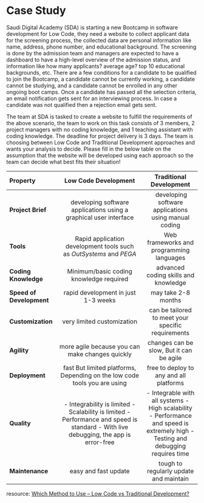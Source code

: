 # Case Study
Saudi Digital Academy (SDA) is starting a new Bootcamp in software development for Low Code, they need a website to collect applicant data for the screening process, the collected data are personal information like name, address, phone number, and educational background. The screening is done by the admission team and managers are expected to have a dashboard to have a high-level overview of the admission status, and information like how many applicants? average age? top 10 educational backgrounds, etc. There are a few conditions for a candidate to be qualified to join the Bootcamp, a candidate cannot be currently working, a candidate cannot be studying, and a candidate cannot be enrolled in any other ongoing boot camps. Once a candidate has passed all the selection criteria, an email notification gets sent for an interviewing process. In case a candidate was not qualified then a rejection email gets sent. 



The team at SDA is tasked to create a website to fulfill the requirements of the above scenario, the team to work on this task consists of 3 members, 2 project managers with no coding knowledge, and 1 teaching assistant with coding knowledge. The deadline for project delivery is 3 days. The team is choosing between Low Code and Traditional Development approaches and wants your analysis to decide. Please fill in the below table on the assumption that the website will be developed using each approach so the team can decide what best fits their situation!

|Property|Low Code Development|Traditional Development|
|:---| :---: | :---: |
|**Project Brief**|developing software applications using a graphical user interface| developing software applications using manual coding|
|**Tools**|Rapid application development tools such as *OutSystems* and *PEGA*|Web frameworks and programming languages|
|**Coding Knowledge**|Minimum/basic coding knowledge required|advanced coding skills and knowledge|
|**Speed of Development**|rapid development in just 1-3 weeks|may take 2-8 months|
|**Customization**|very limited customization|can be tailored to meet your specific requirements|
|**Agility**|more agile because you can make changes quickly|changes can be slow, But it can be agile|
|**Deployment**|fast But limited platforms,  Depending on the low code tools you are using|free to deploy to any and all platforms|
|**Quality**| - Integrability is limited - Scalability is limited - Performance and speed is standard - With live debugging, the app is error-free| - Integrable with all systems - High scalability - Performance and speed is extremely high - Testing and debugging requires time|
|**Maintenance**|easy and fast update|tough to regularly update and maintain|

resource: [Which Method to Use – Low Code vs Traditional Development?](https://www.monocubed.com/blog/low-code-vs-traditional-development/)